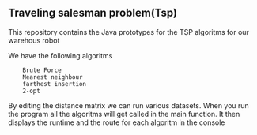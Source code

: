 ## Traveling salesman problem(Tsp)

This repository contains the Java prototypes for the TSP algoritms for our warehous robot

We have the following algoritms

		Brute Force
		Nearest neighbour
		farthest insertion
		2-opt
  
By editing the distance matrix we can run various datasets.
When you run the program all the algoritms will get called in the main function.
It then displays the runtime and the route for each algoritm in the console
